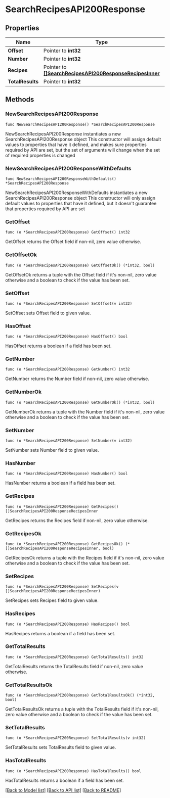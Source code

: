 # SearchRecipesAPI200Response

## Properties

Name | Type | Description | Notes
------------ | ------------- | ------------- | -------------
**Offset** | Pointer to **int32** |  | [optional] 
**Number** | Pointer to **int32** |  | [optional] 
**Recipes** | Pointer to [**[]SearchRecipesAPI200ResponseRecipesInner**](SearchRecipesAPI200ResponseRecipesInner.md) |  | [optional] 
**TotalResults** | Pointer to **int32** |  | [optional] 

## Methods

### NewSearchRecipesAPI200Response

`func NewSearchRecipesAPI200Response() *SearchRecipesAPI200Response`

NewSearchRecipesAPI200Response instantiates a new SearchRecipesAPI200Response object
This constructor will assign default values to properties that have it defined,
and makes sure properties required by API are set, but the set of arguments
will change when the set of required properties is changed

### NewSearchRecipesAPI200ResponseWithDefaults

`func NewSearchRecipesAPI200ResponseWithDefaults() *SearchRecipesAPI200Response`

NewSearchRecipesAPI200ResponseWithDefaults instantiates a new SearchRecipesAPI200Response object
This constructor will only assign default values to properties that have it defined,
but it doesn't guarantee that properties required by API are set

### GetOffset

`func (o *SearchRecipesAPI200Response) GetOffset() int32`

GetOffset returns the Offset field if non-nil, zero value otherwise.

### GetOffsetOk

`func (o *SearchRecipesAPI200Response) GetOffsetOk() (*int32, bool)`

GetOffsetOk returns a tuple with the Offset field if it's non-nil, zero value otherwise
and a boolean to check if the value has been set.

### SetOffset

`func (o *SearchRecipesAPI200Response) SetOffset(v int32)`

SetOffset sets Offset field to given value.

### HasOffset

`func (o *SearchRecipesAPI200Response) HasOffset() bool`

HasOffset returns a boolean if a field has been set.

### GetNumber

`func (o *SearchRecipesAPI200Response) GetNumber() int32`

GetNumber returns the Number field if non-nil, zero value otherwise.

### GetNumberOk

`func (o *SearchRecipesAPI200Response) GetNumberOk() (*int32, bool)`

GetNumberOk returns a tuple with the Number field if it's non-nil, zero value otherwise
and a boolean to check if the value has been set.

### SetNumber

`func (o *SearchRecipesAPI200Response) SetNumber(v int32)`

SetNumber sets Number field to given value.

### HasNumber

`func (o *SearchRecipesAPI200Response) HasNumber() bool`

HasNumber returns a boolean if a field has been set.

### GetRecipes

`func (o *SearchRecipesAPI200Response) GetRecipes() []SearchRecipesAPI200ResponseRecipesInner`

GetRecipes returns the Recipes field if non-nil, zero value otherwise.

### GetRecipesOk

`func (o *SearchRecipesAPI200Response) GetRecipesOk() (*[]SearchRecipesAPI200ResponseRecipesInner, bool)`

GetRecipesOk returns a tuple with the Recipes field if it's non-nil, zero value otherwise
and a boolean to check if the value has been set.

### SetRecipes

`func (o *SearchRecipesAPI200Response) SetRecipes(v []SearchRecipesAPI200ResponseRecipesInner)`

SetRecipes sets Recipes field to given value.

### HasRecipes

`func (o *SearchRecipesAPI200Response) HasRecipes() bool`

HasRecipes returns a boolean if a field has been set.

### GetTotalResults

`func (o *SearchRecipesAPI200Response) GetTotalResults() int32`

GetTotalResults returns the TotalResults field if non-nil, zero value otherwise.

### GetTotalResultsOk

`func (o *SearchRecipesAPI200Response) GetTotalResultsOk() (*int32, bool)`

GetTotalResultsOk returns a tuple with the TotalResults field if it's non-nil, zero value otherwise
and a boolean to check if the value has been set.

### SetTotalResults

`func (o *SearchRecipesAPI200Response) SetTotalResults(v int32)`

SetTotalResults sets TotalResults field to given value.

### HasTotalResults

`func (o *SearchRecipesAPI200Response) HasTotalResults() bool`

HasTotalResults returns a boolean if a field has been set.


[[Back to Model list]](../README.md#documentation-for-models) [[Back to API list]](../README.md#documentation-for-api-endpoints) [[Back to README]](../README.md)


